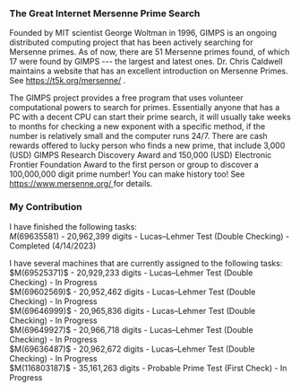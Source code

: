 ### The Great Internet Mersenne Prime Search
Founded by MIT scientist George Woltman in 1996, GIMPS is an ongoing distributed computing project that has been actively searching for Mersenne primes. As of now, there are 51 Mersenne primes found, of which 17 were found by GIMPS --- the largest and latest ones. Dr. Chris Caldwell maintains a website that has an excellent introduction on Mersenne Primes. See <a href="https://t5k.org/mersenne/"> https://t5k.org/mersenne/ </a>.
<p/>
The GIMPS project provides a free program that uses volunteer computational powers to search for primes. Essentially anyone that has a PC with a decent CPU can start their prime search, it will usually take weeks to months for checking a new exponent with a specific method, if the number is relatively small and the computer runs 24/7. There are cash rewards offered to lucky person who finds a new prime, that include 3,000 (USD) GIMPS Research Discovery Award and 150,000 (USD) Electronic Frontier Foundation Award to the first person or group to discover a 100,000,000 digit prime number! You can make history too! See <a href="https://www.mersenne.org/"> https://www.mersenne.org/ </a> for details.

### My Contribution
I have finished the following tasks:
<br/>
$M(69635581)$ - 20,962,399 digits - Lucas–Lehmer Test (Double Checking) - Completed (4/14/2023)
<p/>
I have several machines that are currently assigned to the following tasks:
<br/>
$M(69525371)$ - 20,929,233 digits - Lucas–Lehmer Test (Double Checking) - In Progress
<br/>
$M(69602569)$ - 20,952,462 digits - Lucas–Lehmer Test (Double Checking) - In Progress
<br/>
$M(69646999)$ - 20,965,836 digits - Lucas–Lehmer Test (Double Checking) - In Progress
<br/>
$M(69649927)$ - 20,966,718 digits - Lucas–Lehmer Test (Double Checking) - In Progress
<br/>
$M(69636487)$ - 20,962,672 digits - Lucas–Lehmer Test (Double Checking) - In Progress
<br/>
$M(116803187)$ - 35,161,263 digits - Probable Prime Test (First Check) - In Progress


<p/>
<html lang="en">
<head>
<meta http-equiv="content-type" content="text/html; charset=utf-8">
<script type="text/javascript" charset="utf-8" src="
https://cdn.mathjax.org/mathjax/latest/MathJax.js?config=TeX-AMS-MML_HTMLorMML,
https://vincenttam.github.io/javascripts/MathJaxLocal.js"></script>
</head>
